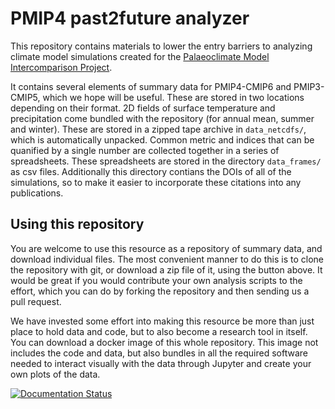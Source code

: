 # PMIP4 past2future analyzer 

This repository contains materials to lower the entry barriers to analyzing climate model simulations created for the [Palaeoclimate Model Intercomparison Project](https://pmip.lsce.ipsl.fr/).

It contains several elements of summary data for PMIP4-CMIP6 and PMIP3-CMIP5, which we hope will be useful. These are stored in two locations depending on their format. 2D fields of surface temperature and precipitation come bundled with the repository (for annual mean, summer and winter). These are stored in a zipped tape archive in `data_netcdfs/`, which is automatically unpacked. Common metric and indices that can be quanified by a single number are collected together in a series of spreadsheets. These spreadsheets are stored in the directory `data_frames/` as csv files. Additionally this directory contians the DOIs of all of the simulations, so to make it easier to incorporate these citations into any publications. 

## Using this repository
You are welcome to use this resource as a repository of summary data, and download individual files. The most convenient manner to do this is to clone the repository with git, or download a zip file of it, using the button above. It would be great if you would contribute your own analysis scripts to the effort, which you can do by forking the repository and then sending us a pull request. 

We have invested some effort into making this resource be more than just place to hold data and code, but to also become a research tool in itself. You can download a docker image of this whole repository. This image not includes the code and data, but also bundles in all the required software needed to interact visually with the data through Jupyter and create your own plots of the data.

[![Documentation Status](https://readthedocs.org/projects/pmip-p2fvar-analyzer/badge/?version=latest)](https://pmip-p2fvar-analyzer.readthedocs.io/en/latest/?badge=latest)
      